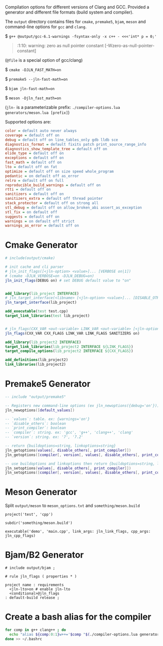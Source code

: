 Compilation options for different versions of Clang and GCC. Provided a generator and different file formats (build system and compiler).

The `output` directory contains files for `cmake`, `premake5`, `bjam`, `meson` and command-line options for `gcc` and `clang`.

$ `g++ @output/gcc-6.1-warnings -fsyntax-only -x c++ - <<<'int* p = 0;'`

> <stdin>:1:10: warning: zero as null pointer constant \[-Wzero-as-null-pointer-constant]

(`@file` is a special option of gcc/clang)

$ `cmake -DJLN_FAST_MATH=on`

$ `premake5 --jln-fast-math=on`

$ `bjam jln-fast-math=on`

$ `meson -Djln_fast_math=on`

(`jln-` is a parameterizable prefix: `./compiler-options.lua generators/meson.lua [prefix]`)

Supported options are:

<!-- ./compiler-options.lua generators/options.lua -->
```ini
color = default auto never always
coverage = default off on
debug = default off on line_tables_only gdb lldb sce
diagnostics_format = default fixits patch print_source_range_info
diagnostics_show_template_tree = default off on
elide_type = default off on
exceptions = default off on
fast_math = default off on
lto = default off on fat
optimize = default off on size speed whole_program
pedantic = on default off as_error
relro = default off on full
reproducible_build_warnings = default off on
rtti = default off on
sanitizers = default off on
sanitizers_extra = default off thread pointer
stack_protector = default off on strong all
stl_debug = default off on allow_broken_abi assert_as_exception
stl_fix = on default off
suggests = default off on
warnings = on default off strict
warnings_as_error = default off on
```


# Cmake Generator

```cmake
# include(output/cmake)

# init cache and cli parser
# jln_init_flags([<jln-option> <value>]... [VERBOSE on|1])
# (cmake -DJLN_VERBOSE=on -DJLN_DEBUG=on)
jln_init_flags(DEBUG on) # set DEBUG default value to "on"


add_library(lib_project INTERFACE)
# jln_target_interface(<libname> [<jln-option> <value>]... [DISABLE_OTHERS on|off])
jln_target_interface(lib_project)

add_executable(test test.cpp)
target_link_libraries(test lib_project)


# jln_flags(CXX_VAR <out-variable> LINK_VAR <out-variable> [<jln-option> <value>]... [DISABLE_OTHERS on|off])
jln_flags(CXX_VAR CXX_FLAGS LINK_VAR LINK_FLAGS SANITIZERS on)

add_library(lib_project2 INTERFACE)
target_link_libraries(lib_project2 INTERFACE ${LINK_FLAGS})
target_compile_options(lib_project2 INTERFACE ${CXX_FLAGS})

add_definitions(lib_project2)
link_libraries(lib_project2)
```


# Premake5 Generator

```lua
-- include "output/premake5"

-- Registers new command-line options (ex jln_newoptions({debug='on'}))
jln_newoptions([default_values])

-- `values`: table. ex: {warnings='on'}
-- `disable_others`: boolean
-- `print_compiler`: boolean
-- `compiler`: string. ex: 'gcc', 'g++', 'clang++', 'clang'
-- `version`: string. ex: '7', '7.2'

-- return {buildoptions=string, linkoptions=string}
jln_getoptions(values[, disable_others[, print_compiler]])
jln_getoptions([compiler[, version[, values[, disable_others[, print_compiler]]]]])

-- use buildoptions and linkoptions then return {buildoptions=string, linkoptions=string}
jln_setoptions(values[, disable_others[, print_compiler]])
jln_setoptions([compiler[, version[, values[, disable_others[, print_compiler]]]]])
```

# Meson Generator

Split `output/meson` to `meson_options.txt` and `something/meson.build`

```meson
project('test', 'cpp')

subdir('something/meson.build')

executable('demo', 'main.cpp', link_args: jln_link_flags, cpp_args: jln_cpp_flags)
```

# Bjam/B2 Generator

```jam
# include output/bjam ;

# rule jln_flags ( properties * )

project name : requirements
  <jln-lto>on # enable jln-lto
  <conditional>@jln_flags
: default-build release ;
```


# Create a bash alias for the compiler

```sh
for comp in g++ clang++ ; do
  echo "alias ${comp:0:1}w++='$comp "$(./compiler-options.lua generators/compiler.lua $comp)\'
done >> ~/.bashrc
```
